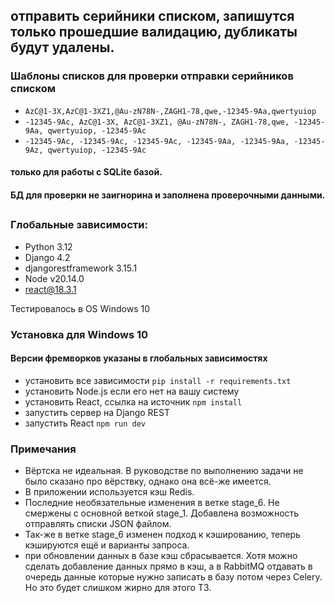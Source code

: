 ## отправить серийники списком, запишутся только прошедшие валидацию, дубликаты будут удалены.

### Шаблоны списков для проверки отправки серийников списком
- ```AzC@1-3X,AzC@1-3XZ1,@Au-zN78N-,ZAGH1-78,qwe,-12345-9Aa,qwertyuiop```
- ```-12345-9Ac, AzC@1-3X, AzC@1-3XZ1, @Au-zN78N-, ZAGH1-78,qwe, -12345-9Aa, qwertyuiop, -12345-9Ac```
- ```-12345-9Ac, -12345-9Ac, -12345-9Ac, -12345-9Aa, -12345-9Aa, -12345-9Az, qwertyuiop, -12345-9Ac```
#### только для работы с SQLite базой.
#### БД для проверки не заигнорина и заполнена проверочными данными.

##

### Глобальные зависимости:
- Python 3.12
- Django 4.2
- djangorestframework 3.15.1
- Node v20.14.0
- react@18.3.1

Тестировалось в OS Windows 10

### Установка для Windows 10
#### Версии фремворков указаны в глобальных зависимостях
- установить все зависимости ```pip install -r requirements.txt```
- установить Node.js если его нет на вашу систему
- установить React, ссылка на источник ```npm install```
- запустить сервер на Django REST
- запустить React ```npm run dev```

### Примечания
- Вёртска не идеальная. В руководстве по выполнению задачи не было сказано про вёрствку, однако она всё-же имеется.
- В приложении используется кэш Redis.
- Последние необязательные изменения в ветке stage_6. Не смержены с основной веткой stage_1. Добавлена возможность отправлять списки JSON файлом.
- Так-же в ветке stage_6 изменен подход к кэшированию, теперь кэшируются ещё и варианты запроса.
- при обновлении данных в базе кэш сбрасывается. Хотя можно сделать добавление данных прямо в кэш, а в RabbitMQ отдавать в очередь данные которые нужно записать в базу потом через Celery. Но это будет слишком жирно для этого ТЗ.